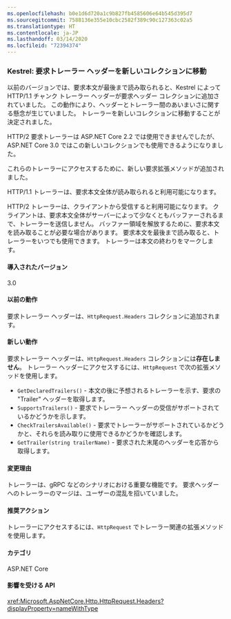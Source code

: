 ```yaml
---
ms.openlocfilehash: b0e1d6d720a1c9b827fb4585606e64b545d395d7
ms.sourcegitcommit: 7588136e355e10cbc2582f389c90c127363c02a5
ms.translationtype: HT
ms.contentlocale: ja-JP
ms.lasthandoff: 03/14/2020
ms.locfileid: "72394374"
---
```

### <a name="kestrel-request-trailer-headers-moved-to-new-collection"></a>Kestrel: 要求トレーラー ヘッダーを新しいコレクションに移動

以前のバージョンでは、要求本文が最後まで読み取られると、Kestrel によって HTTP/1.1 チャンク トレーラー ヘッダーが要求ヘッダー コレクションに追加されていました。 この動作により、ヘッダーとトレーラー間のあいまいさに関する懸念が生じていました。 トレーラーを新しいコレクションに移動することが決定されました。

HTTP/2 要求トレーラーは ASP.NET Core 2.2 では使用できませんでしたが、ASP.NET Core 3.0 ではこの新しいコレクションでも使用できるようになりました。

これらのトレーラーにアクセスするために、新しい要求拡張メソッドが追加されました。

HTTP/1.1 トレーラーは、要求本文全体が読み取られると利用可能になります。

HTTP/2 トレーラーは、クライアントから受信すると利用可能になります。 クライアントは、要求本文全体がサーバーによって少なくともバッファーされるまで、トレーラーを送信しません。 バッファー領域を解放するために、要求本文を読み取ることが必要な場合があります。 要求本文を最後まで読み取ると、トレーラーをいつでも使用できます。 トレーラーは本文の終わりをマークします。

#### <a name="version-introduced"></a>導入されたバージョン

3.0

#### <a name="old-behavior"></a>以前の動作

要求トレーラー ヘッダーは、`HttpRequest.Headers` コレクションに追加されます。

#### <a name="new-behavior"></a>新しい動作

要求トレーラー ヘッダーは、`HttpRequest.Headers` コレクションには**存在しません**。 トレーラー ヘッダーにアクセスするには、`HttpRequest` で次の拡張メソッドを使用します。

- `GetDeclaredTrailers()` - 本文の後に予想されるトレーラーを示す、要求の "Trailer" ヘッダーを取得します。
- `SupportsTrailers()` - 要求でトレーラー ヘッダーの受信がサポートされているかどうかを示します。
- `CheckTrailersAvailable()` - 要求でトレーラーがサポートされているかどうかと、それらを読み取りに使用できるかどうかを確認します。
- `GetTrailer(string trailerName)` - 要求された末尾のヘッダーを応答から取得します。

#### <a name="reason-for-change"></a>変更理由

トレーラーは、gRPC などのシナリオにおける重要な機能です。 要求ヘッダーへのトレーラーのマージは、ユーザーの混乱を招いていました。

#### <a name="recommended-action"></a>推奨アクション

トレーラーにアクセスするには、`HttpRequest` でトレーラー関連の拡張メソッドを使用します。

#### <a name="category"></a>カテゴリ

ASP.NET Core

#### <a name="affected-apis"></a>影響を受ける API

<xref:Microsoft.AspNetCore.Http.HttpRequest.Headers?displayProperty=nameWithType>

<!--

#### Affected APIs

`P:Microsoft.AspNetCore.Http.HttpRequest.Headers`

-->
